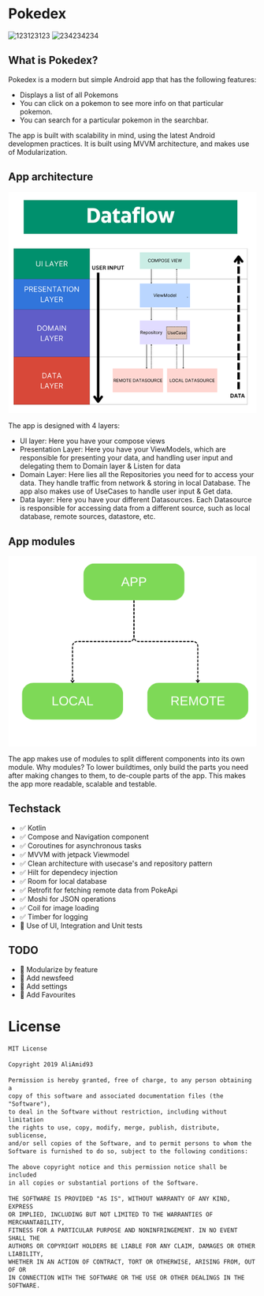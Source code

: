 # Pokedex
![123123123](https://user-images.githubusercontent.com/8842528/216180563-2383450d-e7ac-40f0-8b9a-fa794c491c83.gif)
![234234234](https://user-images.githubusercontent.com/8842528/216180732-1225c3ad-4079-493f-add4-b91ee093b510.gif)

## What is Pokedex?
Pokedex is a modern but simple Android app that has the following features:
- Displays a list of all Pokemons
- You can click on a pokemon to see more info on that particular pokemon.
- You can search for a particular pokemon in the searchbar.

The app is built with scalability in mind, using the latest Android developmen practices. It is built using MVVM architecture, and makes use of Modularization.

## App architecture
![architecture](/img/UI.png)

The app is designed with 4 layers:
- UI layer: Here you have your compose views
- Presentation Layer: Here you have your ViewModels, which are responsible for presenting your data, and handling user input and delegating them to Domain layer & Listen for data
- Domain Layer: Here lies all the Repositories you need for to access your data. They handle traffic from network & storing in local Database. The app also makes use of UseCases to handle user input & Get data.
- Data layer: Here you have your different Datasources. Each Datasource is responsible for accessing data from a different source, such as local database, remote sources, datastore, etc.


## App modules
![modules](/img/p.png)

The app makes use of modules to split different components into its own module. Why modules? To lower buildtimes, only build the parts you need after making changes to them, to de-couple parts of the app. This makes the app more readable, scalable and testable.



## Techstack
- :white_check_mark: Kotlin
- :white_check_mark: Compose and Navigation component
- :white_check_mark: Coroutines for asynchronous tasks 
- :white_check_mark: MVVM with jetpack Viewmodel
- :white_check_mark: Clean architecture with usecase's and repository pattern
- :white_check_mark: Hilt for dependecy injection
- :white_check_mark: Room for local database
- :white_check_mark: Retrofit for fetching remote data from PokeApi
- :white_check_mark: Moshi for JSON operations
- :white_check_mark: Coil for image loading
- :white_check_mark: Timber for logging
- :black_square_button: Use of UI, Integration and Unit tests

## TODO
- :black_square_button: Modularize by feature
- :black_square_button: Add newsfeed
- :black_square_button: Add settings
- :black_square_button: Add Favourites

# License

    MIT License

    Copyright 2019 AliAmid93

    Permission is hereby granted, free of charge, to any person obtaining a 
    copy of this software and associated documentation files (the "Software"),
    to deal in the Software without restriction, including without limitation 
    the rights to use, copy, modify, merge, publish, distribute, sublicense, 
    and/or sell copies of the Software, and to permit persons to whom the 
    Software is furnished to do so, subject to the following conditions:

    The above copyright notice and this permission notice shall be included 
    in all copies or substantial portions of the Software.

    THE SOFTWARE IS PROVIDED "AS IS", WITHOUT WARRANTY OF ANY KIND, EXPRESS 
    OR IMPLIED, INCLUDING BUT NOT LIMITED TO THE WARRANTIES OF MERCHANTABILITY,
    FITNESS FOR A PARTICULAR PURPOSE AND NONINFRINGEMENT. IN NO EVENT SHALL THE
    AUTHORS OR COPYRIGHT HOLDERS BE LIABLE FOR ANY CLAIM, DAMAGES OR OTHER LIABILITY,
    WHETHER IN AN ACTION OF CONTRACT, TORT OR OTHERWISE, ARISING FROM, OUT OF OR
    IN CONNECTION WITH THE SOFTWARE OR THE USE OR OTHER DEALINGS IN THE SOFTWARE.
